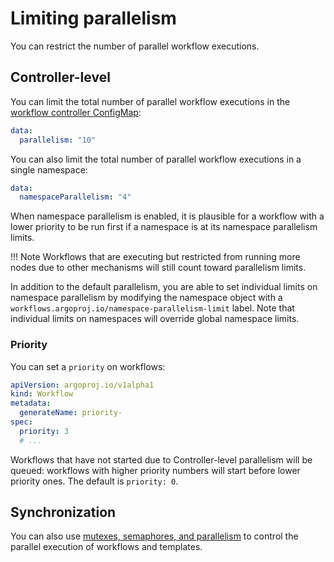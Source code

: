 # Limiting parallelism

You can restrict the number of parallel workflow executions.

## Controller-level

You can limit the total number of parallel workflow executions in the [workflow controller ConfigMap](workflow-controller-configmap.yaml):

```yaml
data:
  parallelism: "10"
```

You can also limit the total number of parallel workflow executions in a single namespace:

```yaml
data:
  namespaceParallelism: "4"
```

When namespace parallelism is enabled, it is plausible for a workflow with a lower priority to be run first if a namespace is at its namespace parallelism limits.

!!! Note
    Workflows that are executing but restricted from running more nodes due to other mechanisms will still count toward parallelism limits.

In addition to the default parallelism, you are able to set individual limits on namespace parallelism by modifying the namespace object with a `workflows.argoproj.io/namespace-parallelism-limit` label. Note that individual limits on namespaces will override global namespace limits.

### Priority

You can set a `priority` on workflows:

```yaml
apiVersion: argoproj.io/v1alpha1
kind: Workflow
metadata:
  generateName: priority-
spec:
  priority: 3
  # ...
```

Workflows that have not started due to Controller-level parallelism will be queued: workflows with higher priority numbers will start before lower priority ones.
The default is `priority: 0`.

## Synchronization

You can also use [mutexes, semaphores, and parallelism](synchronization.md) to control the parallel execution of workflows and templates.
